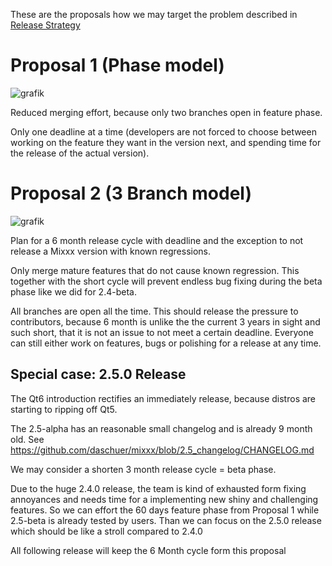 These are the proposals how we may target the problem described in [Release Strategy](Release-Strategy)

# Proposal 1 (Phase model) 

![grafik](https://github.com/mixxxdj/mixxx/assets/1777442/84557070-78ec-4147-bf0c-c631123eb4b9)

Reduced merging effort, because only two branches open in feature phase.

Only one deadline at a time (developers are not forced to choose between working on the feature they want in the version next, and spending time for the release of the actual version).


# Proposal 2 (3 Branch model) 

![grafik](https://github.com/mixxxdj/mixxx/assets/1777442/0b569dc7-1384-46f8-8ddb-944b6460ec26)

Plan for a 6 month release cycle with deadline and the exception to not release a Mixxx version with known regressions. 

Only merge mature features that do not cause known regression. This together with the short cycle will prevent endless bug fixing during the beta phase like we did for 2.4-beta. 

All branches are open all the time. This should release the pressure to contributors, because 6 month is unlike the the current 3 years in sight and such short, that it is not an issue to not meet a certain deadline. Everyone can still either work on features, bugs or polishing for a release at any time. 

## Special case: 2.5.0 Release

The Qt6 introduction rectifies an immediately release, because distros are starting to ripping off Qt5.  

The 2.5-alpha has an reasonable small changelog and is already 9 month old. 
See https://github.com/daschuer/mixxx/blob/2.5_changelog/CHANGELOG.md

We may consider a shorten 3 month release cycle = beta phase. 

Due to the huge 2.4.0 release, the team is kind of exhausted form fixing annoyances and needs time for a implementing new shiny and challenging features. So we can effort the 60 days feature phase from Proposal 1 while 2.5-beta is already tested by users. Than we can focus on the 2.5.0 release which should be like a stroll compared to 2.4.0 

All following release will keep the 6 Month cycle form this proposal